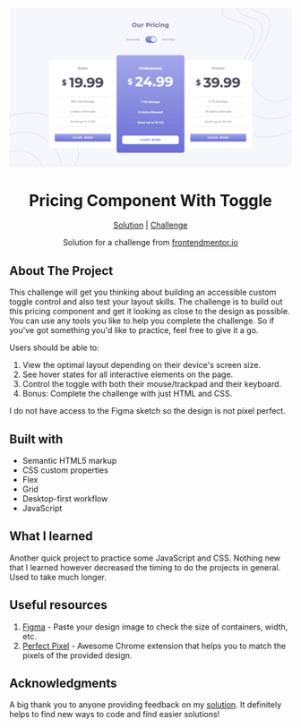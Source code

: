 ![Pricing Component With Toggle](https://raw.githubusercontent.com/xonotes/pricing-component/refs/heads/main/images/project-preview.png)

<h1 align="center">Pricing Component With Toggle</h1>

<div align="center">

[Solution](https://www.frontendmentor.io/solutions/pricing-component-with-toggle-IUaYc_2FA)
| [Challenge](https://www.frontendmentor.io/challenges/pricing-component-with-toggle-8vPwRMIC)

Solution for a challenge from [frontendmentor.io](https://www.frontendmentor.io/challenges/pricing-component-with-toggle-8vPwRMIC)

</div>

## About The Project

This challenge will get you thinking about building an accessible custom toggle control and also test your layout skills.
The challenge is to build out this pricing component and get it looking as close to the design as possible.
You can use any tools you like to help you complete the challenge. So if you've got something you'd like to practice, feel free to give it a go.

Users should be able to:

1. View the optimal layout depending on their device's screen size.
2. See hover states for all interactive elements on the page.
3. Control the toggle with both their mouse/trackpad and their keyboard.
4. Bonus: Complete the challenge with just HTML and CSS.

I do not have access to the Figma sketch so the design is not pixel perfect.

## Built with

- Semantic HTML5 markup
- CSS custom properties
- Flex
- Grid
- Desktop-first workflow
- JavaScript

## What I learned

Another quick project to practice some JavaScript and CSS. Nothing new that I learned however decreased the timing to do the projects in general. Used to take much longer.

## Useful resources

1. [Figma](https://www.figma.com/) - Paste your design image to check the size of containers, width, etc.
2. [Perfect Pixel](https://chrome.google.com/webstore/detail/perfectpixel-by-welldonec/dkaagdgjmgdmbnecmcefdhjekcoceebi) - Awesome Chrome extension that helps you to match the pixels of the provided design.

## Acknowledgments

A big thank you to anyone providing feedback on my [solution](https://www.frontendmentor.io/solutions/pricing-component-with-toggle-IUaYc_2FA). It definitely helps to find new ways to code and find easier solutions!

